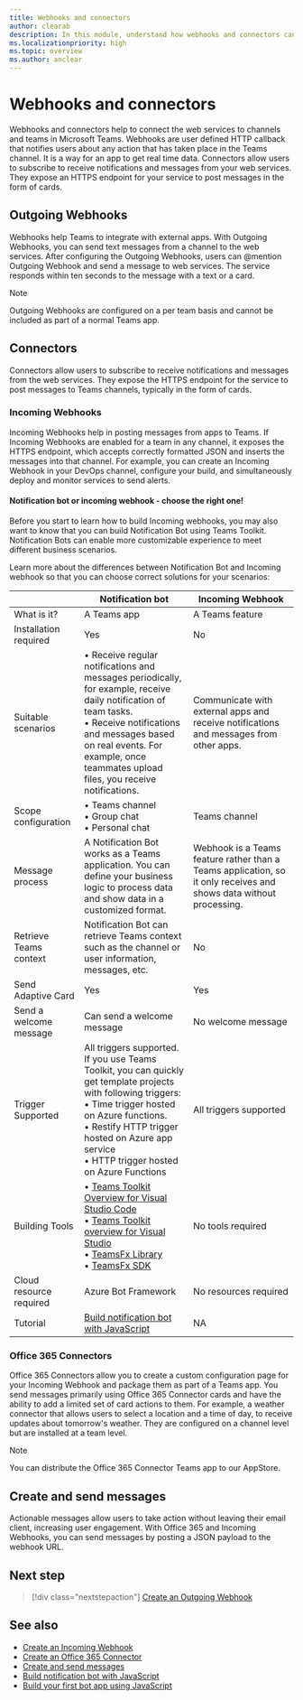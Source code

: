 ```yaml
---
title: Webhooks and connectors
author: clearab
description: In this module, understand how webhooks and connectors can connect your web services to the Teams client.
ms.localizationpriority: high
ms.topic: overview
ms.author: anclear
---
```


# Webhooks and connectors

Webhooks and connectors help to connect the web services to channels and teams in Microsoft Teams. Webhooks are user defined HTTP callback that notifies users about any action that has taken place in the Teams channel. It is a way for an app to get real time data. Connectors allow users to subscribe to receive notifications and messages from your web services. They expose an HTTPS endpoint for your service to post messages in the form of cards.

## Outgoing Webhooks

Webhooks help Teams to integrate with external apps. With Outgoing Webhooks, you can send text messages from a channel to the web services. After configuring the Outgoing Webhooks, users can @mention Outgoing Webhook and send a message to web services. The service responds within ten seconds to the message with a text or a card.

> [!NOTE]
> Outgoing Webhooks are configured on a per team basis and cannot be included as part of a normal Teams app.

## Connectors

Connectors allow users to subscribe to receive notifications and messages from the web services. They expose the HTTPS endpoint for the service to post messages to Teams channels, typically in the form of cards.

### Incoming Webhooks

Incoming Webhooks help in posting messages from apps to Teams. If Incoming Webhooks are enabled for a team in any channel, it exposes the HTTPS endpoint, which accepts correctly formatted JSON and inserts the messages into that channel. For example, you can create an Incoming Webhook in your DevOps channel, configure your build, and simultaneously deploy and monitor services to send alerts.

#### Notification bot or incoming webhook - choose the right one!

Before you start to learn how to build Incoming webhooks, you may also want to know that you can build Notification Bot using Teams Toolkit. Notification Bots can enable more customizable experience to meet different business scenarios.

Learn more about the differences between Notification Bot and Incoming webhook so that you can choose correct solutions for your scenarios:

| &nbsp; | Notification bot |  Incoming Webhook |
| --- | --- | --- |
| What is it? | A Teams app | A Teams feature |
| Installation required | Yes | No |
| Suitable scenarios | • Receive regular notifications and messages periodically, for example, receive daily notification of team tasks. <br>  • Receive notifications and messages based on real events. For example, once teammates upload files, you receive notifications. | Communicate with external apps and receive notifications and messages from other apps. |
| Scope configuration | • Teams channel <br> • Group chat <br> • Personal chat | Teams channel |
| Message process | A Notification Bot works as a Teams application. You can define your business logic to process data and show data in a customized format. | Webhook is a Teams feature rather than a Teams application, so it only receives and shows data without processing. |
| Retrieve Teams context | Notification Bot can retrieve Teams context such as the channel or user information, messages, etc. | No |
| Send Adaptive Card | Yes | Yes |
| Send a welcome message | Can send a welcome message | No welcome message |
| Trigger Supported | All triggers supported. If you use Teams Toolkit, you can quickly get template projects with following triggers: <br> • Time trigger hosted on Azure functions. <br> • Restify HTTP trigger hosted on Azure app service <br> • HTTP trigger hosted on Azure Functions | All triggers supported |
| Building Tools | • [Teams Toolkit Overview for Visual Studio Code](../toolkit/teams-toolkit-fundamentals.md) <br> • [Teams Toolkit overview for Visual Studio](../toolkit/teams-toolkit-overview-visual-studio.md) <br> • [TeamsFx Library](../toolkit/TeamsFx-CLI.md) <br> • [TeamsFx SDK](../toolkit/TeamsFx-SDK.md) | No tools required |
| Cloud resource required | Azure Bot Framework | No resources required |
| Tutorial | [Build notification bot with JavaScript](../sbs-gs-notificationbot.yml) | NA |

### Office 365 Connectors

Office 365 Connectors allow you to create a custom configuration page for your Incoming Webhook and package them as part of a Teams app. You send messages primarily using Office 365 Connector cards and have the ability to add a limited set of card actions to them. For example, a weather connector that allows users to select a location and a time of day, to receive updates about tomorrow's weather. They are configured on a channel level but are installed at a team level.

> [!NOTE]
> You can distribute the Office 365 Connector Teams app to our AppStore.

## Create and send messages

Actionable messages allow users to take action without leaving their email client, increasing user engagement. With Office 365 and Incoming Webhooks, you can send messages by posting a JSON payload to the webhook URL.

## Next step

> [!div class="nextstepaction"]
> [Create an Outgoing Webhook](~/webhooks-and-connectors/how-to/add-outgoing-webhook.md)

## See also

* [Create an Incoming Webhook](~/webhooks-and-connectors/how-to/add-incoming-webhook.md)
* [Create an Office 365 Connector](~/webhooks-and-connectors/how-to/connectors-creating.md)
* [Create and send messages](~/webhooks-and-connectors/how-to/connectors-using.md)
* [Build notification bot with JavaScript](../sbs-gs-notificationbot.yml)
* [Build your first bot app using JavaScript](../sbs-gs-bot.yml)
